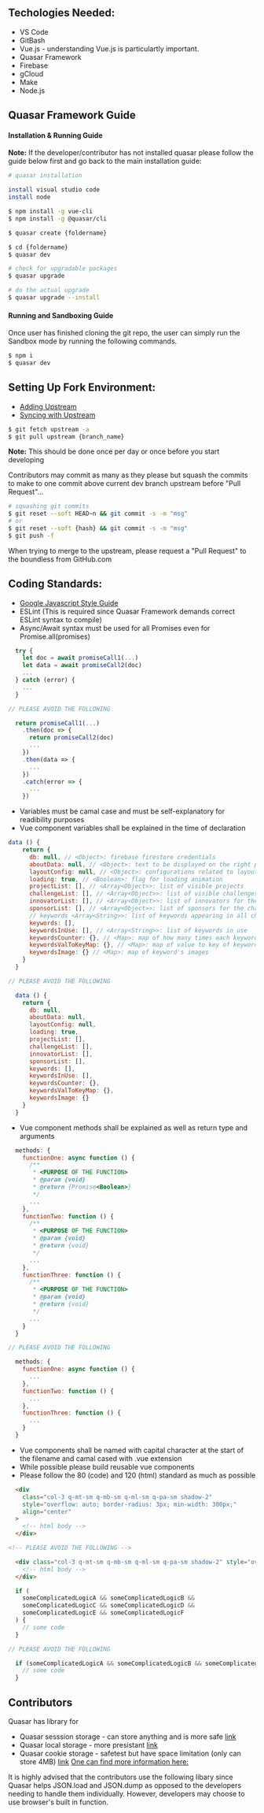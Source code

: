 <!-- ##
## Copyright (c) 2020 Wind River Systems, Inc.
##
## Licensed under the Apache License, Version 2.0 (the "License");
## you may not use this file except in compliance with the License.
## You may obtain a copy of the License at:
##       http://www.apache.org/licenses/LICENSE-2.0
## Unless required by applicable law or agreed to in writing, software  distributed
## under the License is distributed on an "AS IS" BASIS, WITHOUT WARRANTIES
## OR CONDITIONS OF ANY KIND, either express or implied.
## -->

## Techologies Needed:
* VS Code
* GitBash
* Vue.js - understanding Vue.js is particulartly important. 
* Quasar Framework
* Firebase
* gCloud
* Make
* Node.js

## Quasar Framework Guide
#### Installation & Running Guide
**Note:** If the developer/contributor has not installed quasar please follow the guide below first and go back to the main installation guide:
```bash
# quasar installation

install visual studio code
install node 

$ npm install -g vue-cli
$ npm install -g @quasar/cli

$ quasar create {foldername}

$ cd {foldername}
$ quasar dev

# check for upgradable packages
$ quasar upgrade

# do the actual upgrade
$ quasar upgrade --install
```

#### Running and Sandboxing Guide
Once user has finished cloning the git repo, the user can simply run the Sandbox mode by running the following commands.
```bash
$ npm i
$ quasar dev
```

## Setting Up Fork Environment:
* [Adding Upstream](https://help.github.com/en/github/collaborating-with-issues-and-pull-requests/configuring-a-remote-for-a-fork)
* [Syncing with Upstream](https://help.github.com/en/github/collaborating-with-issues-and-pull-requests/syncing-a-fork)

```bash
$ git fetch upstream -a
$ git pull upstream {branch_name}
```
**Note:** This should be done once per day or once before you start developing

Contributors may commit as many as they please but squash the commits to make to one commit above current dev branch upstream before "Pull Request"...
```bash
# squashing git commits
$ git reset --soft HEAD~n && git commit -s -m "msg"
# or
$ git reset --soft {hash} && git commit -s -m "msg"
$ git push -f
```

When trying to merge to the upstream, please request a "Pull Request" to the boundless from GitHub.com

## Coding Standards:
* [Google Javascript Style Guide](https://google.github.io/styleguide/jsguide.html)
* ESLint (This is required since Quasar Framework demands correct ESLint syntax to compile)
* Async/Await syntax must be used for all Promises even for Promise.all(promises)
```js
  try {
    let doc = await promiseCall1(...)
    let data = await promiseCall2(doc)
    ...
  } catch (error) {
    ...
  }

// PLEASE AVOID THE FOLLOWING

  return promiseCall1(...)
    .then(doc => {
      return promiseCall2(doc)
      ...
    })
    .then(data => {
      ...
    })
    .catch(error => {
      ...
    })
```

* Variables must be camal case and must be self-explanatory for readibility purposes
* Vue component variables shall be explained in the time of declaration
```js
data () {
    return {
      db: null, // <Object>: firebase firestore credentials
      aboutData: null, // <Object>: text to be displayed on the right panel
      layoutConfig: null, // <Object>: configurations related to layout
      loading: true, // <Boolean>: flag for loading animation
      projectList: [], // <Array<Object>>: list of visible projects
      challengeList: [], // <Array<Object>>: list of visible challenges
      innovatorList: [], // <Array<Object>>: list of innovators for the projects
      sponsorList: [], // <Array<Object>>: list of sponsors for the challenges
      // keywords <Array<String>>: list of keywords appearing in all challenges
      keywords: [],
      keywordsInUse: [], // <Array<String>>: list of keywords in use
      keywordsCounter: {}, // <Map>: map of how many times each keywords appear
      keywordsValToKeyMap: {}, // <Map>: map of value to key of keywords
      keywordsImage: {} // <Map>: map of keyword's images
    }
  }

// PLEASE AVOID THE FOLLOWING

  data () {
    return {
      db: null,
      aboutData: null,
      layoutConfig: null,
      loading: true,
      projectList: [],
      challengeList: [],
      innovatorList: [],
      sponsorList: [],
      keywords: [],
      keywordsInUse: [],
      keywordsCounter: {},
      keywordsValToKeyMap: {},
      keywordsImage: {}
    }
  }
```
* Vue component methods shall be explained as well as return type and arguments
```js
  methods: {
    functionOne: async function () {
      /**
       * <PURPOSE OF THE FUNCTION>
       * @param {void}
       * @return {Promise<Boolean>}
       */
      ...
    },
    functionTwo: function () {
      /**
       * <PURPOSE OF THE FUNCTION>
       * @param {void}
       * @return {void}
       */
      ...
    },
    functionThree: function () {
      /**
       * <PURPOSE OF THE FUNCTION>
       * @param {void}
       * @return {void}
       */
      ...
    }
  }

// PLEASE AVOID THE FOLLOWING

  methods: {
    functionOne: async function () {
      ...
    },
    functionTwo: function () {
      ...
    },
    functionThree: function () {
      ...
    }
  }
```
* Vue components shall be named with capital character at the start of the filename and camal cased with .vue extension
* While possible please build reusable vue components
* Please follow the 80 (code) and 120 (html) standard as much as possible
```html
  <div
    class="col-3 q-mt-sm q-mb-sm q-ml-sm q-pa-sm shadow-2"
    style="overflow: auto; border-radius: 3px; min-width: 300px;"
    align="center"
  >
    <!-- html body -->
  </div>

<!-- PLEASE AVOID THE FOLLOWING -->

  <div class="col-3 q-mt-sm q-mb-sm q-ml-sm q-pa-sm shadow-2" style="overflow: auto; border-radius: 3px; min-width: 300px;" align="center">
    <!-- html body -->
  </div>
```

```js
  if (
    someComplicatedLogicA && someComplicatedLogicB &&
    someComplicatedLogicC && someComplicatedLogicD &&
    someComplicatedLogicE && someComplicatedLogicF
  ) {
    // some code
  }

// PLEASE AVOID THE FOLLOWING

  if (someComplicatedLogicA && someComplicatedLogicB && someComplicatedLogicC && someComplicatedLogicD && someComplicatedLogicE && someComplicatedLogicF) {
    // some code
  }
```

## Contributors 
Quasar has library for
  * Quasar sesssion storage - can store anything and is more safe [link](https://quasar.dev/quasar-plugins/web-storage#SessionStorage-API)
  * Quasar local storage  - more presistant [link](https://quasar.dev/quasar-plugins/web-storage#LocalStorage-API)
  * Quasar cookie storage - safetest but have space limitation (only can store 4MB) [link](https://quasar.dev/quasar-plugins/cookies#Cookies-API)
[One can find more information here:](https://quasar.dev/quasar-plugins/cookies#Cookies-API)

It is highly advised that the contributors use the following libary since Quasar helps JSON.load and JSON.dump as opposed to the developers needing to handle them individually. However, developers may choose to use browser's built in function.
